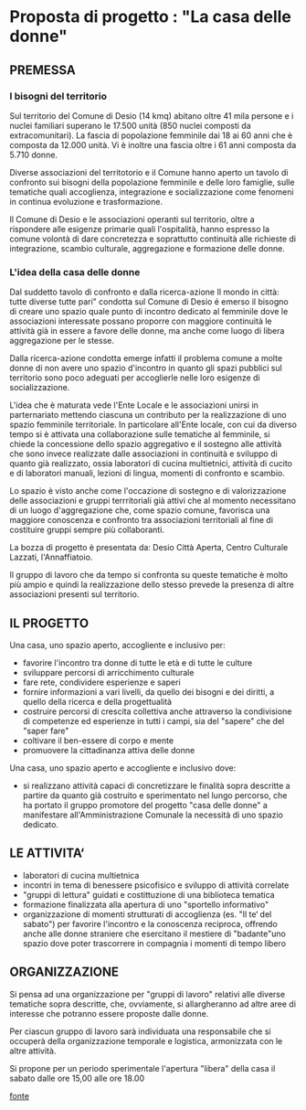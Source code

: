 # Proposta di progetto : "La casa delle donne"

## PREMESSA

### I bisogni del territorio

Sul territorio del Comune di Desio (14 kmq) abitano oltre 41 mila persone e i nuclei familiari superano le 17.500 unità (850 nuclei composti da extracomunitari). La fascia di popolazione femminile dai 18 ai 60 anni che è composta da 12.000 unità. Vi è inoltre una fascia oltre i 61 anni composta da 5.710 donne.

Diverse associazioni del territotorio e il Comune hanno aperto un tavolo di confronto sui bisogni della popolazione femminile e delle loro famiglie, sulle tematiche quali accoglienza, integrazione e socializzazione come fenomeni in continua evoluzione e trasformazione.

Il Comune di Desio e le associazioni operanti sul territorio, oltre a rispondere alle esigenze primarie quali l'ospitalità, hanno espresso la comune volontà di dare concretezza e soprattutto continuità alle richieste di integrazione, scambio culturale, aggregazione e formazione delle donne.

### L'idea della casa delle donne

Dal suddetto tavolo di confronto e dalla ricerca-azione Il mondo in città: tutte diverse tutte pari" condotta sul Comune di Desio é emerso il bisogno di creare uno spazio quale punto di incontro dedicato al femminile dove le associazioni interessate possano proporre con maggiore continuità le attività già in essere a favore delle donne, ma anche come luogo di libera aggregazione per le stesse.

Dalla ricerca-azione condotta emerge infatti il problema comune a molte donne di non avere uno spazio d'incontro in quanto gli spazi pubblici sul territorio sono poco adeguati per accoglierle nelle loro esigenze di socializzazione.

L'idea che è maturata vede l'Ente Locale e le associazioni unirsi in parternariato mettendo ciascuna un contributo per la realizzazione di uno spazio femminile territoriale. In particolare all'Ente locale, con cui da diverso tempo si è attivata una collaborazione sulle tematiche al femminile, si chiede la concessione dello spazio aggregativo e il sostegno alle attività che sono invece realizzate dalle associazioni in continuità e sviluppo di quanto già realizzato, ossia laboratori di cucina multietnici, attività di cucito e di laboratori manuali, lezioni di lingua, momenti di confronto e scambio.

Lo spazio è visto anche come l'occazione di sostegno e di valorizzazione delle associazioni e gruppi terrritoriali già attivi che al momento necessitano di un luogo d'aggregazione che, come spazio comune, favorisca una maggiore conoscenza e confronto tra associazioni territoriali al fine di costituire gruppi sempre più collaboranti.

La bozza di progetto è presentata da: Desio Città Aperta, Centro Culturale Lazzati, l'Annaffiatoio.

Il gruppo di lavoro che da tempo si confronta su queste tematiche è molto più ampio e quindi la realizzazione dello stesso prevede la presenza di altre associazioni presenti sul territorio.

## IL PROGETTO

Una casa, uno spazio aperto, accogliente e inclusivo per:

- favorire l'incontro tra donne di tutte le età e di tutte le culture
- sviluppare percorsi di arricchimento culturale
- fare rete, condividere esperienze e saperi
- fornire informazioni a vari livelli, da quello dei bisogni e dei diritti, a quello della ricerca e della progettualità
- costruire percorsi di crescita collettiva anche attraverso la condivisione di competenze ed esperienze in tutti i campi, sia del "sapere" che del "saper fare"
- coltivare il ben-essere di corpo e mente
- promuovere la cittadinanza attiva delle donne

Una casa, uno spazio aperto e accogliente e inclusivo dove:

- si realizzano attività capaci di concretizzare le finalità sopra descritte a partire da quanto già costruito e sperimentato nel lungo percorso, che ha portato il gruppo promotore del progetto "casa delle donne" a manifestare all'Amministrazione Comunale la necessità di uno spazio dedicato.

## LE ATTIVITA‘

- laboratori di cucina multietnica
- incontri in tema di benessere psicofisico e sviluppo di attività correlate
- "gruppi di lettura" guidati e costittuzione di una biblioteca tematica
- formazione finalizzata alla apertura di uno "sportello informativo"
- organizzazione di momenti strutturati di accoglienza (es. "Il te‘ del sabato") per favorire l'incontro e la conoscenza reciproca, offrendo anche alle donne straniere che esercitano il mestiere di "badante"uno spazio dove poter trascorrere in compagnia i momenti di tempo libero

## ORGANIZZAZIONE

Si pensa ad una organizzazione per "gruppi di lavoro" relativi alle diverse tematiche sopra descritte, che, ovviamente, si allargheranno ad altre aree di interesse che potranno essere proposte dalle donne.

Per ciascun gruppo di lavoro sarà individuata una responsabile che si occuperà della organizzazione temporale e logistica, armonizzata con le altre attività.

Si propone per un periodo sperimentale l'apertura "libera" della casa il sabato dalle ore 15,00 alle ore 18.00

[fonte](/proposta-di-progetto.pdf)
